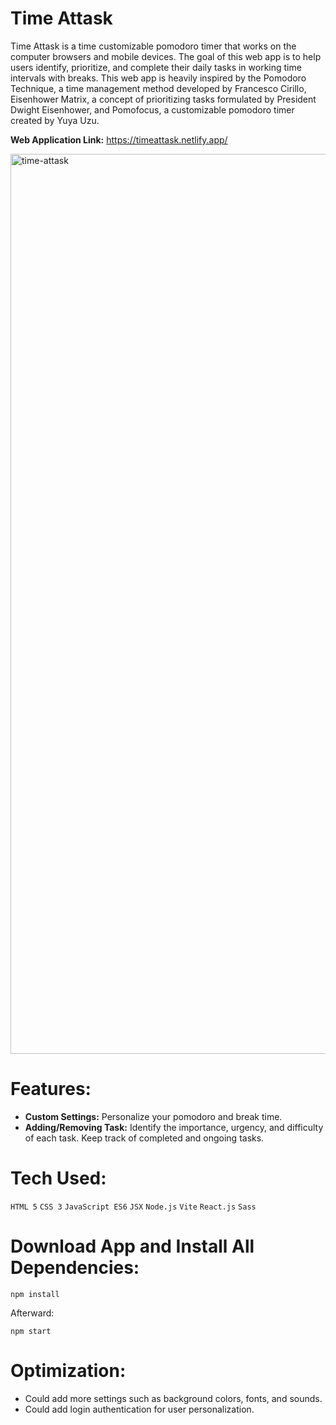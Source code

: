 # Time Attask
Time Attask is a time customizable pomodoro timer that works on the computer browsers and mobile devices. The goal of this web app is to help users identify, prioritize, and complete their daily tasks in working time intervals with breaks. This web app is heavily inspired by the Pomodoro Technique, a time management method developed by Francesco Cirillo, Eisenhower Matrix, a concept of prioritizing tasks formulated by President Dwight Eisenhower, and Pomofocus, a customizable pomodoro timer created by Yuya Uzu.

**Web Application Link:** https://timeattask.netlify.app/

<img width="1440" alt="time-attask" src="https://user-images.githubusercontent.com/100463706/230467705-5658c314-87eb-4807-ace9-ad12ea3abae9.png">

# Features:
- **Custom Settings:** Personalize your pomodoro and break time.
- **Adding/Removing Task:** Identify the importance, urgency, and difficulty of each task. Keep track of completed and ongoing tasks.

# Tech Used: 
`HTML 5` `CSS 3` `JavaScript ES6` `JSX` `Node.js` `Vite` `React.js` `Sass`

# Download App and Install All Dependencies:
`npm install`

Afterward:

`npm start`

# Optimization: 
- Could add more settings such as background colors, fonts, and sounds.
- Could add login authentication for user personalization. 
